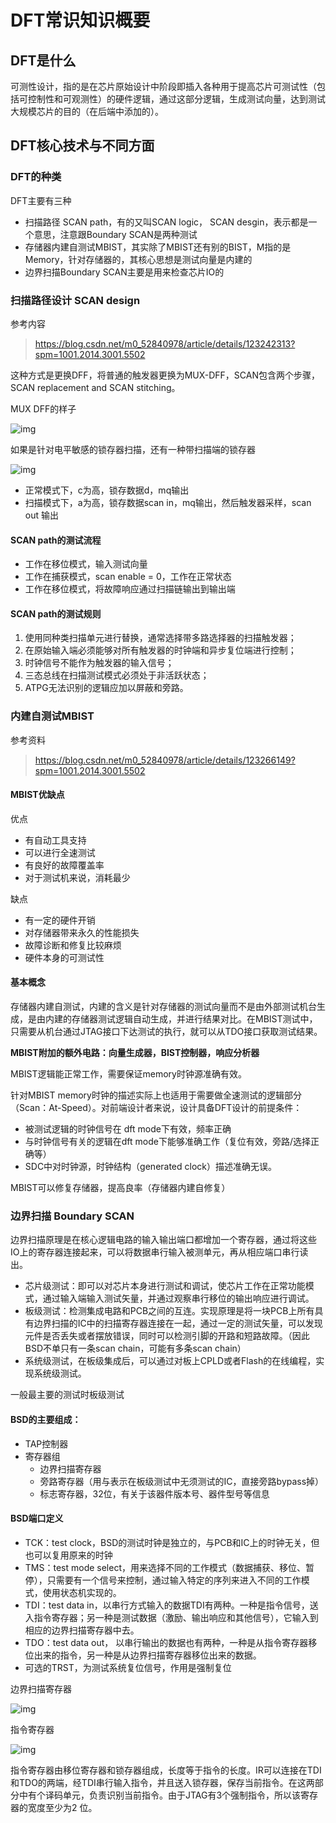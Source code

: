 # DFT常识知识概要

## DFT是什么

可测性设计，指的是在芯片原始设计中阶段即插入各种用于提高芯片可测试性（包括可控制性和可观测性）的硬件逻辑，通过这部分逻辑，生成测试向量，达到测试大规模芯片的目的（在后端中添加的）。

## DFT核心技术与不同方面

### DFT的种类

DFT主要有三种

- 扫描路径 SCAN path，有的又叫SCAN logic， SCAN desgin，表示都是一个意思，注意跟Boundary SCAN是两种测试
- 存储器内建自测试MBIST，其实除了MBIST还有别的BIST，M指的是Memory，针对存储器的，其核心思想是测试向量是内建的
- 边界扫描Boundary SCAN主要是用来检查芯片IO的

### 扫描路径设计 SCAN design

参考内容

> https://blog.csdn.net/m0_52840978/article/details/123242313?spm=1001.2014.3001.5502

这种方式是更换DFF，将普通的触发器更换为MUX-DFF，SCAN包含两个步骤，SCAN replacement and SCAN stitching。

MUX DFF的样子

![img](https://img-blog.csdnimg.cn/55540e82158b479b8a741ccd829227cb.png)

如果是针对电平敏感的锁存器扫描，还有一种带扫描端的锁存器

![img](https://img-blog.csdnimg.cn/3d40942e647d484084bc97ad2b4ca68e.png)

- 正常模式下，c为高，锁存数据d，mq输出
- 扫描模式下，a为高，锁存数据scan in，mq输出，然后触发器采样，scan out 输出

#### SCAN path的测试流程

- 工作在移位模式，输入测试向量
- 工作在捕获模式，scan enable = 0，工作在正常状态
- 工作在移位模式，将故障响应通过扫描链输出到输出端

#### SCAN path的测试规则

1. 使用同种类扫描单元进行替换，通常选择带多路选择器的扫描触发器；
2. 在原始输入端必须能够对所有触发器的时钟端和异步复位端进行控制；
3. 时钟信号不能作为触发器的输入信号；
4. 三态总线在扫描测试模式必须处于非活跃状态；
5. ATPG无法识别的逻辑应加以屏蔽和旁路。

### 内建自测试MBIST

参考资料

> https://blog.csdn.net/m0_52840978/article/details/123266149?spm=1001.2014.3001.5502

#### MBIST优缺点

优点

- 有自动工具支持
- 可以进行全速测试
- 有良好的故障覆盖率
- 对于测试机来说，消耗最少

缺点

- 有一定的硬件开销
- 对存储器带来永久的性能损失
- 故障诊断和修复比较麻烦
- 硬件本身的可测试性

#### 基本概念

存储器内建自测试，内建的含义是针对存储器的测试向量而不是由外部测试机台生成，是由内建的存储器测试逻辑自动生成，并进行结果对比。在MBIST测试中，只需要从机台通过JTAG接口下达测试的执行，就可以从TDO接口获取测试结果。

**MBIST附加的额外电路：向量生成器，BIST控制器，响应分析器**

MBIST逻辑能正常工作，需要保证memory时钟源准确有效。

针对MBIST memory时钟的描述实际上也适用于需要做全速测试的逻辑部分（Scan：At-Speed）。对前端设计者来说，设计具备DFT设计的前提条件：

- 被测试逻辑的时钟信号在 dft mode下有效，频率正确
- 与时钟信号有关的逻辑在dft mode下能够准确工作（复位有效，旁路/选择正确等）
- SDC中对时钟源，时钟结构（generated clock）描述准确无误。

MBIST可以修复存储器，提高良率（存储器内建自修复）

### 边界扫描 Boundary SCAN

边界扫描原理是在核心逻辑电路的输入输出端口都增加一个寄存器，通过将这些IO上的寄存器连接起来，可以将数据串行输入被测单元，再从相应端口串行读出。

- 芯片级测试：即可以对芯片本身进行测试和调试，使芯片工作在正常功能模式，通过输入端输入测试矢量，并通过观察串行移位的输出响应进行调试。
- 板级测试：检测集成电路和PCB之间的互连。实现原理是将一块PCB上所有具有边界扫描的IC中的扫描寄存器连接在一起，通过一定的测试矢量，可以发现元件是否丢失或者摆放错误，同时可以检测引脚的开路和短路故障。（因此BSD不单只有一条scan chain，可能有多条scan chain）
- 系统级测试，在板级集成后，可以通过对板上CPLD或者Flash的在线编程，实现系统级测试。

一般最主要的测试时板级测试

#### BSD的主要组成：

- TAP控制器
- 寄存器组
  - 边界扫描寄存器
  - 旁路寄存器（用与表示在板级测试中无须测试的IC，直接旁路bypass掉）
  - 标志寄存器，32位，有关于该器件版本号、器件型号等信息

#### BSD端口定义

- TCK：test clock，BSD的测试时钟是独立的，与PCB和IC上的时钟无关，但也可以复用原来的时钟
- TMS：test mode select，用来选择不同的工作模式（数据捕获、移位、暂停），只需要有一个信号来控制，通过输入特定的序列来进入不同的工作模式，使用状态机实现的。
- TDI：test data in，以串行方式输入的数据TDI有两种。一种是指令信号，送入指令寄存器；另一种是测试数据（激励、输出响应和其他信号），它输入到相应的边界扫描寄存器中去。
- TDO：test data out， 以串行输出的数据也有两种，一种是从指令寄存器移位出来的指令，另一种是从边界扫描寄存器移位出来的数据。
- 可选的TRST，为测试系统复位信号，作用是强制复位

边界扫描寄存器

![img](https://img-blog.csdnimg.cn/197b085e105d4bcc8285d9ea0350d22e.png?x-oss-process=image/watermark,type_d3F5LXplbmhlaQ,shadow_50,text_Q1NETiBA5a2Q5aKo56Wt,size_20,color_FFFFFF,t_70,g_se,x_16)

指令寄存器

![img](https://img-blog.csdnimg.cn/e530b770b1fb4da589a6269e23a284c1.png?x-oss-process=image/watermark,type_d3F5LXplbmhlaQ,shadow_50,text_Q1NETiBA5a2Q5aKo56Wt,size_12,color_FFFFFF,t_70,g_se,x_16)

指令寄存器由移位寄存器和锁存器组成，长度等于指令的长度。IR可以连接在TDI和TDO的两端，经TDI串行输入指令，并且送入锁存器，保存当前指令。在这两部分中有个译码单元，负责识别当前指令。由于JTAG有3个强制指令，所以该寄存器的宽度至少为2 位。

